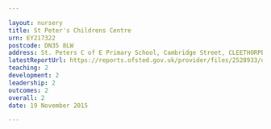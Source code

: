 ```yaml
---

layout: nursery
title: St Peter's Childrens Centre
urn: EY217322
postcode: DN35 8LW
address: St. Peters C of E Primary School, Cambridge Street, CLEETHORPES, South Humberside, DN35 8LW
latestReportUrl: https://reports.ofsted.gov.uk/provider/files/2528933/urn/EY217322.pdf
teaching: 2
development: 2
leadership: 2
outcomes: 2
overall: 2
date: 19 November 2015

---
```

